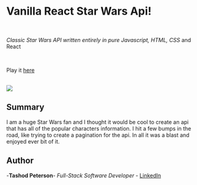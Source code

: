 # Vanilla React Star Wars Api!

<br>

_Classic Star Wars API  written entirely in pure Javascript, HTML, CSS_ and React

<br>

Play it [here]()

<br>

<image src="Screenshot 2023-08-02 at 7.03.52 PM.png">

## Summary

I am a huge Star Wars fan and I thought it would be cool to create an api that has all of the popular characters information. I hit a few bumps in the road, like trying to create a pagination for the api. In all it was a blast and enjoyed ever bit of it. 

## Author

-**Tashod Peterson**- _Full-Stack Software Developer_ - [LinkedIn](www.linkedin.com/in/tashod-peterson)